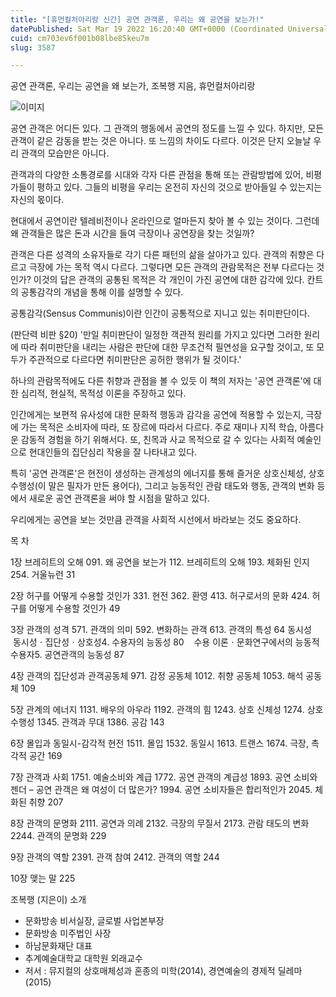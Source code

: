 ```yaml
---
title: "[휴먼컬처아리랑 신간] 공연 관객론, 우리는 왜 공연을 보는가!"
datePublished: Sat Mar 19 2022 16:20:40 GMT+0000 (Coordinated Universal Time)
cuid: cm703ev6f001b08lbe85keu7m
slug: 3587

---
```



공연 관객론, 우리는 공연을 왜 보는가, 조복행 지음, 휴먼컬처아리랑

![이미지](https://cdn.hashnode.com/res/hashnode/image/upload/v1739254817090/9828ce88-5a12-4826-b9df-f7271389ffc0.jpeg)

공연 관객은 어디든 있다. 그 관객의 행동에서 공연의 정도를 느낄 수 있다. 하지만, 모든 관객이 같은 감동을 받는 것은 아니다. 또 느낌의 차이도 다르다. 이것은 단지 오늘날 우리 관객의 모습만은 아니다.

관객과의 다양한 소통경로를 시대와 각자 다른 관점을 통해 또는 관람방법에 있어, 비평가들이 평하고 있다. 그들의 비평을 우리는 온전히 자신의 것으로 받아들일 수 있는지는 자신의 몫이다.

현대에서 공연이란 텔레비전이나 온라인으로 얼마든지 찾아 볼 수 있는 것이다. 그런데 왜 관객들은 많은 돈과 시간을 들여 극장이나 공연장을 찾는 것일까?

관객은 다른 성격의 소유자들로 각기 다른 패턴의 삶을 살아가고 있다. 관객의 취향은 다르고 극장에 가는 목적 역시 다르다. 그렇다면 모든 관객의 관람목적은 전부 다르다는 것인가? 이것의 답은 관객의 공통된 목적은 각 개인이 가진 공연에 대한 감각에 있다. 칸트의 공통감각의 개념을 통해 이를 설명할 수 있다.

공통감각(Sensus Communis)이란 인간이 공통적으로 지니고 있는 취미판단이다.

(판단력 비판 §20) '만일 취미판단이 일정한 객관적 원리를 가지고 있다면 그러한 원리에 따라 취미판단을 내리는 사람은 판단에 대한 무조건적 필연성을 요구할 것이고, 또 모두가 주관적으로 다르다면 취미판단은 공허한 행위가 될 것이다.'

하나의 관람목적에도 다른 취향과 관점을 볼 수 있듯 이 책의 저자는 '공연 관객론'에 대한 심리적, 현실적, 목적성 이론을 주장하고 있다.

인간에게는 보편적 유사성에 대한 문화적 행동과 감각을 공연에 적용할 수 있는지, 극장에 가는 목적은 소비자에 따라, 또 장르에 따라서 다르다. 주로 재미나 지적 학습, 아름다운 감동적 경험을 하기 위해서다. 또, 친목과 사교 목적으로 갈 수 있다는 사회적 예술인으로 현대인들의 집단심리 작용을 잘 나타내고 있다.

특히 '공연 관객론'은 현전이 생성하는 관계성의 에너지를 통해 즐거운 상호신체성, 상호수행성(이 말은 필자가 만든 용어다), 그리고 능동적인 관람 태도와 행동, 관객의 변화 등에서 새로운 공연 관객론을 써야 할 시점을 말하고 있다.

우리에게는 공연을 보는 것만큼 관객을 사회적 시선에서 바라보는 것도 중요하다.

목 차

1장 브레히트의 오해 091. 왜 공연을 보는가 112. 브레히트의 오해 193. 체화된 인지 254. 거울뉴런 31

2장 허구를 어떻게 수용할 것인가 331. 현전 362. 환영 413. 허구로서의 문화 424. 허구를 어떻게 수용할 것인가 49

3장 관객의 성격 571. 관객의 의미 592. 변화하는 관객 613. 관객의 특성 64 동시성   동시성ㆍ집단성ㆍ상호성4. 수용자의 능동성 80    수용 이론ㆍ문화연구에서의 능동적 수용자5. 공연관객의 능동성 87

4장 관객의 집단성과 관객공동체 971. 감정 공동체 1012. 취향 공동체 1053. 해석 공동체 109

5장 관계의 에너지 1131. 배우의 아우라 1192. 관객의 힘 1243. 상호 신체성 1274. 상호 수행성 1345. 관객과 무대 1386. 공감 143

6장 몰입과 동일시-감각적 현전 1511. 몰입 1532. 동일시 1613. 트랜스 1674. 극장, 촉각적 공간 169

7장 관객과 사회 1751. 예술소비와 계급 1772. 공연 관객의 계급성 1893. 공연 소비와 젠더 – 공연 관객은 왜 여성이 더 많은가? 1994. 공연 소비자들은 합리적인가 2045. 체화된 취향 207

8장 관객의 문명화 2111. 공연과 의례 2132. 극장의 무질서 2173. 관람 태도의 변화 2244. 관객의 문명화 229

9장 관객의 역할 2391. 관객 참여 2412. 관객의 역할 244

10장 맺는 말 225

조복행 (지은이) 소개

- 문화방송 비서실장, 글로벌 사업본부장
- 문화방송 미주법인 사장
- 하남문화재단 대표
- 추계예술대학교 대학원 외래교수
- 저서 : 뮤지컬의 상호매체성과 혼종의 미학(2014), 경연예술의 경제적 딜레마(2015)